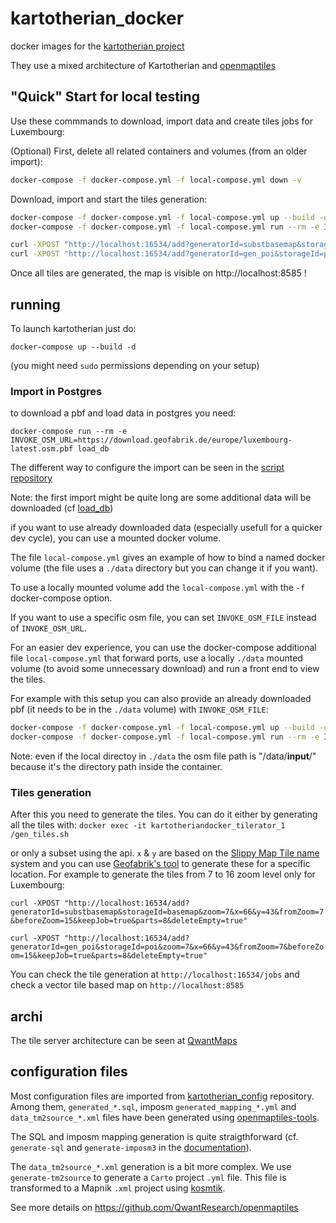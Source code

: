 # kartotherian_docker
docker images for the [kartotherian project](https://github.com/kartotherian/kartotherian)

They use a mixed architecture of Kartotherian and [openmaptiles](https://github.com/openmaptiles/openmaptiles)


## "Quick" Start for local testing

Use these commmands to download, import data and create tiles jobs for Luxembourg:

(Optional) First, delete all related containers and volumes (from an older import):

```bash
docker-compose -f docker-compose.yml -f local-compose.yml down -v
```

Download, import and start the tiles generation:

```bash
docker-compose -f docker-compose.yml -f local-compose.yml up --build -d
docker-compose -f docker-compose.yml -f local-compose.yml run --rm -e INVOKE_OSM_URL=https://download.geofabrik.de/europe/luxembourg-latest.osm.pbf load_db

curl -XPOST "http://localhost:16534/add?generatorId=substbasemap&storageId=basemap&zoom=7&x=66&y=43&fromZoom=0&beforeZoom=15&keepJob=true&parts=8&deleteEmpty=true"
curl -XPOST "http://localhost:16534/add?generatorId=gen_poi&storageId=poi&zoom=7&x=66&y=43&fromZoom=14&beforeZoom=15&keepJob=true&parts=8&deleteEmpty=true"
```

Once all tiles are generated, the map is visible on http://localhost:8585 !


## running

To launch kartotherian just do:

`docker-compose up --build -d`

(you might need `sudo` permissions depending on your setup)

### Import in Postgres

to download a pbf and load data in postgres you need:

`docker-compose run --rm -e INVOKE_OSM_URL=https://download.geofabrik.de/europe/luxembourg-latest.osm.pbf load_db`

The different way to configure the import can be seen in the [script repository](https://github.com/QwantResearch/kartotherian_config/blob/master/import_data)

Note: the first import might be quite long are some additional data will be downloaded (cf [load_db](https://github.com/QwantResearch/kartotherian_docker/blob/master/load_db/readme.md))

if you want to use already downloaded data (especially usefull for a quicker dev cycle), you can use a mounted docker volume.

The file `local-compose.yml` gives an example of how to bind a named docker volume (the file uses a `./data` directory but you can change it if you want).

To use a locally mounted volume add the `local-compose.yml` with the `-f` docker-compose option.

If you want to use a specific osm file, you can set `INVOKE_OSM_FILE` instead of `INVOKE_OSM_URL`.

For an easier dev experience, you can use the docker-compose additional file `local-compose.yml` that forward ports, use a locally `./data` mounted volume (to avoid some unnecessary download) and run a front end to view the tiles.

For example with this setup you can also provide an already downloaded pbf (it needs to be in the `./data` volume) with `INVOKE_OSM_FILE`:

```bash
docker-compose -f docker-compose.yml -f local-compose.yml up --build -d
docker-compose -f docker-compose.yml -f local-compose.yml run --rm -e INVOKE_OSM_FILE=/data/input/luxembourg-latest.osm.pbf load_db
```

Note: even if the local directoy in `./data` the osm file path is "/data/**input**/" because it's the directory path inside the container.

### Tiles generation

After this you need to generate the tiles. You can do it either by generating all the tiles with:
`docker exec -it kartotheriandocker_tilerator_1 /gen_tiles.sh`

or only a subset using the api. `x` & `y` are based on the [Slippy Map Tile name](https://wiki.openstreetmap.org/wiki/Slippy_map_tilenames) system and you can use [Geofabrik's tool](http://download.geofabrik.de/europe/luxembourg.html) to generate these for a specific location.
For example to generate the tiles from 7 to 16 zoom level only for Luxembourg:

`curl -XPOST "http://localhost:16534/add?generatorId=substbasemap&storageId=basemap&zoom=7&x=66&y=43&fromZoom=7&beforeZoom=15&keepJob=true&parts=8&deleteEmpty=true"`

`curl -XPOST "http://localhost:16534/add?generatorId=gen_poi&storageId=poi&zoom=7&x=66&y=43&fromZoom=7&beforeZoom=15&keepJob=true&parts=8&deleteEmpty=true"`

You can check the tile generation at `http://localhost:16534/jobs` and check a vector tile based map on `http://localhost:8585`

## archi

The tile server architecture can be seen at [QwantMaps](https://github.com/QwantResearch/qwantmaps#global-picture)

## configuration files

Most configuration files are imported from [kartotherian_config](https://github.com/QwantResearch/kartotherian_config) repository.
Among them, `generated_*.sql`, imposm `generated_mapping_*.yml` and `data_tm2source_*.xml` files have been generated using [openmaptiles-tools](https://github.com/openmaptiles/openmaptiles-tools).

The SQL and imposm mapping generation is quite straigthforward (cf. `generate-sql` and `generate-imposm3` in the [documentation](https://github.com/openmaptiles/openmaptiles-tools/blob/master/README.md)).

The `data_tm2source_*.xml` generation is a bit more complex. We use `generate-tm2source` to generate a `Carto` project `.yml` file. This file is transformed to a Mapnik `.xml` project using [kosmtik](https://github.com/kosmtik/kosmtik).

See more details on https://github.com/QwantResearch/openmaptiles
